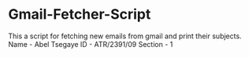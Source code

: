 # Gmail-Fetcher-Script
This a script for fetching new emails from gmail and print their subjects.
Name - Abel Tsegaye
ID - ATR/2391/09
Section - 1
